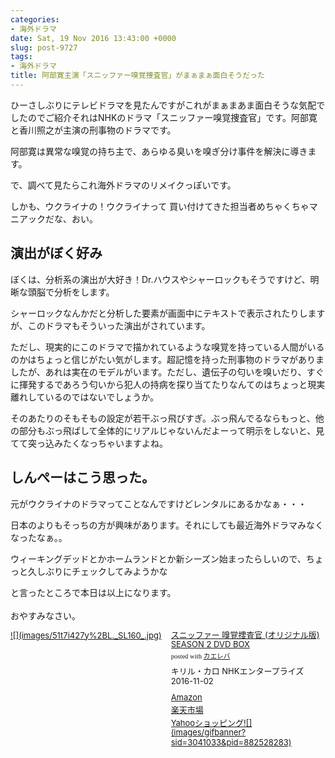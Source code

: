 ```yaml
---
categories:
- 海外ドラマ
date: Sat, 19 Nov 2016 13:43:00 +0000
slug: post-9727
tags:
- 海外ドラマ
title: 阿部寛主演「スニッファー嗅覚捜査官」がまぁまぁ面白そうだった
---
```


ひーさしぶりにテレビドラマを見たんですがこれがまぁまあま面白そうな気配でしたのでご紹介<!--more-->それはNHKのドラマ「スニッファー嗅覚捜査官」です。阿部寛と香川照之が主演の刑事物のドラマです。

阿部寛は異常な嗅覚の持ち主で、あらゆる臭いを嗅ぎ分け事件を解決に導きます。

で、調べて見たらこれ海外ドラマのリメイクっぽいです。

しかも、ウクライナの！ウクライナって
買い付けてきた担当者めちゃくちゃマニアックだな、おい。

<h2>演出がぼく好み</h2>

ぼくは、分析系の演出が大好き！Dr.ハウスやシャーロックもそうですけど、明晰な頭脳で分析をします。

シャーロックなんかだと分析した要素が画面中にテキストで表示されたりしますが、このドラマもそういった演出がされています。

ただし、現実的にこのドラマで描かれているような嗅覚を持っている人間がいるのかはちょっと信じがたい気がします。超記憶を持った刑事物のドラマがありましたが、あれは実在のモデルがいます。ただし、遺伝子の匂いを嗅いだり、すぐに揮発するであろう匂いから犯人の持病を探り当てたりなんてのはちょっと現実離れしているのではないでしょうか。

そのあたりのそもそもの設定が若干ぶっ飛びすぎ。ぶっ飛んでるならもっと、他の部分もぶっ飛ばして全体的にリアルじゃないんだよーって明示をしないと、見てて突っ込みたくなっちゃいますよね。


<h2>しんぺーはこう思った。</h2>

元がウクライナのドラマってことなんですけどレンタルにあるかなぁ・・・

日本のよりもそっちの方が興味があります。それにしても最近海外ドラマみなくなったなぁ。。

ウィーキングデッドとかホームランドとか新シーズン始まったらしいので、ちょっと久しぶりにチェックしてみようかな

と言ったところで本日は以上になります。<br><br>おやすみなさい。

<div class="kaerebalink-box" style="text-align:left;padding-bottom:20px;font-size:small;/zoom: 1;overflow: hidden;"><div class="kaerebalink-image" style="float:left;margin:0 15px 10px 0;"><a href="http://www.amazon.co.jp/exec/obidos/ASIN/B01I92EGKA/warawareotoko-22/ref=nosim/" target="_blank" >![](images/51t7i427y%2BL._SL160_.jpg)</a></div><div class="kaerebalink-info" style="line-height:120%;/zoom: 1;overflow: hidden;"><div class="kaerebalink-name" style="margin-bottom:10px;line-height:120%"><a href="http://www.amazon.co.jp/exec/obidos/ASIN/B01I92EGKA/warawareotoko-22/ref=nosim/" target="_blank" >スニッファー 嗅覚捜査官 (オリジナル版) SEASON 2 DVD BOX</a><div class="kaerebalink-powered-date" style="font-size:8pt;margin-top:5px;font-family:verdana;line-height:120%">posted with <a href="http://kaereba.com" rel="nofollow" target="_blank">カエレバ</a></div></div><div class="kaerebalink-detail" style="margin-bottom:5px;">キリル・カロ NHKエンタープライズ 2016-11-02    </div><div class="kaerebalink-link1" style="margin-top:10px;"><div class="shoplinkamazon" style="margin:5px 0"><a href="http://www.amazon.co.jp/gp/search?keywords=%E3%82%B9%E3%83%8B%E3%83%83%E3%83%95%E3%82%A1%E3%83%BC%20%E5%97%85%E8%A6%9A%E6%8D%9C%E6%9F%BB%E5%AE%98&__mk_ja_JP=%E3%82%AB%E3%82%BF%E3%82%AB%E3%83%8A&tag=warawareotoko-22" target="_blank" >Amazon</a></div><div class="shoplinkrakuten" style="margin:5px 0"><a href="http://hb.afl.rakuten.co.jp/hgc/0f6e221b.2eb9748a.0f6e221c.35cc1e84/?pc=http%3A%2F%2Fsearch.rakuten.co.jp%2Fsearch%2Fmall%2F%25E3%2582%25B9%25E3%2583%258B%25E3%2583%2583%25E3%2583%2595%25E3%2582%25A1%25E3%2583%25BC%2520%25E5%2597%2585%25E8%25A6%259A%25E6%258D%259C%25E6%259F%25BB%25E5%25AE%2598%2F-%2Ff.1-p.1-s.1-sf.0-st.A-v.2%3Fx%3D0%26scid%3Daf_ich_link_urltxt%26m%3Dhttp%3A%2F%2Fm.rakuten.co.jp%2F" target="_blank" >楽天市場</a></div><div class="shoplinkyahoo" style="margin:5px 0"><a href="http://ck.jp.ap.valuecommerce.com/servlet/referral?sid=3041033&pid=882528283&vc_url=http%3A%2F%2Fsearch.shopping.yahoo.co.jp%2Fsearch%3Fp%3D%25E3%2582%25B9%25E3%2583%258B%25E3%2583%2583%25E3%2583%2595%25E3%2582%25A1%25E3%2583%25BC%2520%25E5%2597%2585%25E8%25A6%259A%25E6%258D%259C%25E6%259F%25BB%25E5%25AE%2598&vcptn=kaereba" target="_blank" >Yahooショッピング![](images/gifbanner?sid=3041033&pid=882528283)</a></div></div></div><div class="booklink-footer" style="clear: left"></div></div>